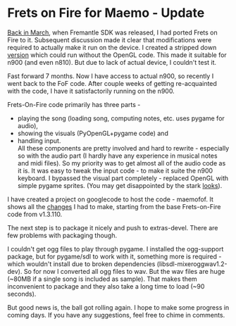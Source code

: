 Frets on Fire for Maemo - Update
===
[Back in March][0], when Fremantle SDK was released, I had ported Frets on Fire to it. Subsequent discussion made it clear that modifications were required to actually make it run on the device. I created a stripped down [version][1] which could run without the OpenGL code. This made it suitable for n900 (and even n810). But due to lack of actual device, I couldn't test it.  
  
Fast forward 7 months. Now I have access to actual n900, so recently I went back to the FoF code. After couple weeks of getting re-acquainted with the code, I have it satisfactorily running on the n900\.  
  
Frets-On-Fire code primarily has three parts -  

* playing the song (loading song, computing notes, etc. uses pygame for audio),  
* showing the visuals (PyOpenGL+pygame code) and  
* handling input.  
All these components are pretty involved and hard to rewrite - especially so with the audio part (I hardly have any experience in musical notes and midi files). So my priority was to get almost all of the audio code as it is. It was easy to tweak the input code - to make it suite the n900 keyboard. I bypassed the visual part completely - replaced OpenGL with simple pygame sprites. (You may get disappointed by the stark [looks][2]).  
  
I have created a project on googlecode to host the code - maemofof. It shows all the [changes][3] I had to make, starting from the base Frets-on-Fire code from v1.3.110\.  
  
The next step is to package it nicely and push to extras-devel. There are few problems with packaging though.  
  
I couldn't get ogg files to play through pygame. I installed the ogg-support package, but for pygame/sdl to work with it, something more is required - which wouldn't install due to broken dependencies (libsdl-mixeroggwav1.2-dev). So for now I converted all ogg files to wav. But the wav files are huge (~80MB if a single song is included as sample). That makes them inconvenient to package and they also take a long time to load (~90 seconds).  
  
But good news is, the ball got rolling again. I hope to make some progress in coming days. If you have any suggestions, feel free to chime in comments.

[0]: http://jyro.blogspot.com/2009/03/frets-on-fire-on-maemo-5-fremantle.html
[1]: http://jyro.blogspot.com/2009/03/fof-pyopengl-minifof-possibly-for-n810.html
[2]: http://3.bp.blogspot.com/_W6UcJjyXr24/Sckqgw9YOHI/AAAAAAAACxs/Mvr5Sf-M7Os/s1600-h/minifof-usage.png
[3]: http://code.google.com/p/maemofof/source/list


